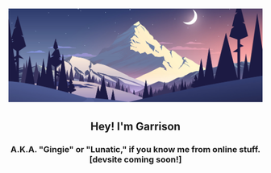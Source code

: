 <h1 align="center">
  <img src="Images/Banner.png">
</h1>

<h2 align="center">
  Hey! I'm Garrison
</h2>

<h3 align="center">
  A.K.A. "Gingie" or "Lunatic," if you know me from online stuff.
  <br>
  [devsite coming soon!]
</h3>